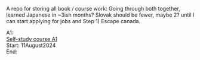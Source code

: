A repo for storing all book / course work: Going through both together, learned Japanese in ~3ish months? Slovak should be fewer, maybe 2?
until I can start applying for jobs and Step 1) Escape canada. </br>

A1: </br>
[Self-study course A1](https://www.e-slovak.sk/course/view.php?id=22) </br>
Start: 11August2024 </br>
End: </br>
